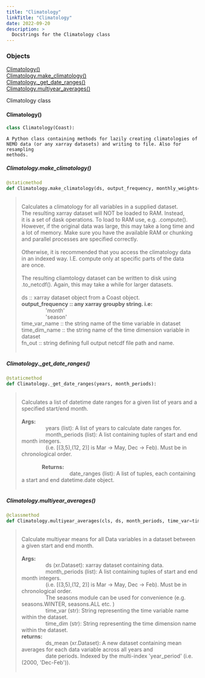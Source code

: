```yaml
---
title: "Climatology"
linkTitle: "Climatology"
date: 2022-09-20
description: >
  Docstrings for the Climatology class
---
```

### Objects

[Climatology()](#climatology)<br />
[Climatology.make_climatology()](#climatologymake_climatology)<br />
[Climatology._get_date_ranges()](#climatology_get_date_ranges)<br />
[Climatology.multiyear_averages()](#climatologymultiyear_averages)<br />

Climatology class
#### Climatology()
```python
class Climatology(Coast):
```

```
A Python class containing methods for lazily creating climatologies of
NEMO data (or any xarray datasets) and writing to file. Also for resampling
methods.
```

##### Climatology.make_climatology()
```python
@staticmethod
def Climatology.make_climatology(ds, output_frequency, monthly_weights=False, time_var_name=time, time_dim_name=t_dim, fn_out=None):
```
> <br />
> Calculates a climatology for all variables in a supplied dataset.<br />
> The resulting xarray dataset will NOT be loaded to RAM. Instead,<br />
> it is a set of dask operations. To load to RAM use, e.g. .compute().<br />
> However, if the original data was large, this may take a long time and<br />
> a lot of memory. Make sure you have the available RAM or chunking<br />
> and parallel processes are specified correctly.<br />
> <br />
> Otherwise, it is recommended that you access the climatology data<br />
> in an indexed way. I.E. compute only at specific parts of the data<br />
> are once.<br />
> <br />
> The resulting cliamtology dataset can be written to disk using<br />
> .to_netcdf(). Again, this may take a while for larger datasets.<br />
> <br />
> ds :: xarray dataset object from a Coast object.<br />
> <b>output_frequency :: any xarray groupby string. i.e:</b><br />
> &nbsp;&nbsp;&nbsp;&nbsp;&nbsp;&nbsp;&nbsp;&nbsp;&nbsp;&nbsp;&nbsp;&nbsp;&nbsp;&nbsp;&nbsp;  'month'<br />
> &nbsp;&nbsp;&nbsp;&nbsp;&nbsp;&nbsp;&nbsp;&nbsp;&nbsp;&nbsp;&nbsp;&nbsp;&nbsp;&nbsp;&nbsp;  'season'<br />
> time_var_name :: the string name of the time variable in dataset<br />
> time_dim_name :: the string name of the time dimension variable in dataset<br />
> fn_out :: string defining full output netcdf file path and name.<br />
> <br />
##### Climatology._get_date_ranges()
```python
@staticmethod
def Climatology._get_date_ranges(years, month_periods):
```
> <br />
> Calculates a list of datetime date ranges for a given list of years and a specified start/end month.<br />
> <br />
> <b>Args:</b><br />
> &nbsp;&nbsp;&nbsp;&nbsp;&nbsp;&nbsp;&nbsp;&nbsp;&nbsp;&nbsp;&nbsp;&nbsp;&nbsp;&nbsp;&nbsp;  years (list): A list of years to calculate date ranges for.<br />
> &nbsp;&nbsp;&nbsp;&nbsp;&nbsp;&nbsp;&nbsp;&nbsp;&nbsp;&nbsp;&nbsp;&nbsp;&nbsp;&nbsp;&nbsp;  month_periods (list): A list containing tuples of start and end month integers.<br />
> &nbsp;&nbsp;&nbsp;&nbsp;&nbsp;&nbsp;&nbsp;&nbsp;&nbsp;&nbsp;&nbsp;&nbsp;&nbsp;&nbsp;&nbsp;  (i.e. [(3,5),(12, 2)] is Mar -> May, Dec -> Feb). Must be in chronological order.<br />
> <br />
> <b>&nbsp;&nbsp;&nbsp;&nbsp;&nbsp;&nbsp;&nbsp;&nbsp;&nbsp;&nbsp;&nbsp;&nbsp;&nbsp;&nbsp;&nbsp;  Returns:</b><br />
> &nbsp;&nbsp;&nbsp;&nbsp;&nbsp;&nbsp;&nbsp;&nbsp;&nbsp;&nbsp;&nbsp;&nbsp;&nbsp;&nbsp;&nbsp;  &nbsp;&nbsp;&nbsp;&nbsp;&nbsp;&nbsp;&nbsp;&nbsp;&nbsp;&nbsp;&nbsp;&nbsp;&nbsp;&nbsp;&nbsp;  date_ranges (list): A list of tuples, each containing a start and end datetime.date object.<br />
> <br />
##### Climatology.multiyear_averages()
```python
@classmethod
def Climatology.multiyear_averages(cls, ds, month_periods, time_var=time, time_dim=t_dim):
```
> <br />
> Calculate multiyear means for all Data variables in a dataset between a given start and end month.<br />
> <br />
> <b>Args:</b><br />
> &nbsp;&nbsp;&nbsp;&nbsp;&nbsp;&nbsp;&nbsp;&nbsp;&nbsp;&nbsp;&nbsp;&nbsp;&nbsp;&nbsp;&nbsp;  ds (xr.Dataset): xarray dataset containing data.<br />
> &nbsp;&nbsp;&nbsp;&nbsp;&nbsp;&nbsp;&nbsp;&nbsp;&nbsp;&nbsp;&nbsp;&nbsp;&nbsp;&nbsp;&nbsp;  month_periods (list): A list containing tuples of start and end month integers.<br />
> &nbsp;&nbsp;&nbsp;&nbsp;&nbsp;&nbsp;&nbsp;&nbsp;&nbsp;&nbsp;&nbsp;&nbsp;&nbsp;&nbsp;&nbsp;  (i.e. [(3,5),(12, 2)] is Mar -> May, Dec -> Feb). Must be in chronological order.<br />
> &nbsp;&nbsp;&nbsp;&nbsp;&nbsp;&nbsp;&nbsp;&nbsp;&nbsp;&nbsp;&nbsp;&nbsp;&nbsp;&nbsp;&nbsp;  The seasons module can be used for convenience (e.g. seasons.WINTER, seasons.ALL etc. )<br />
> &nbsp;&nbsp;&nbsp;&nbsp;&nbsp;&nbsp;&nbsp;&nbsp;&nbsp;&nbsp;&nbsp;&nbsp;&nbsp;&nbsp;&nbsp;  time_var (str): String representing the time variable name within the dataset.<br />
> &nbsp;&nbsp;&nbsp;&nbsp;&nbsp;&nbsp;&nbsp;&nbsp;&nbsp;&nbsp;&nbsp;&nbsp;&nbsp;&nbsp;&nbsp;  time_dim (str): String representing the time dimension name within the dataset.<br />
> <b>returns:</b><br />
> &nbsp;&nbsp;&nbsp;&nbsp;&nbsp;&nbsp;&nbsp;&nbsp;&nbsp;&nbsp;&nbsp;&nbsp;&nbsp;&nbsp;&nbsp;  ds_mean (xr.Dataset): A new dataset containing mean averages for each data variable across all years and<br />
> &nbsp;&nbsp;&nbsp;&nbsp;&nbsp;&nbsp;&nbsp;&nbsp;&nbsp;&nbsp;&nbsp;&nbsp;&nbsp;&nbsp;&nbsp;  date periods. Indexed by the multi-index 'year_period' (i.e. (2000, 'Dec-Feb')).<br />
> <br />